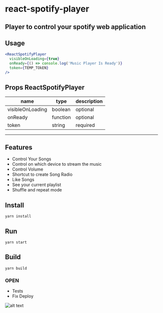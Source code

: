 # react-spotify-player

## Player to control your spotify web application

## Usage

```jsx
<ReactSpotifyPlayer
  visibleOnLoading={true}
  onReady={() => console.log('Music Player Is Ready')}
  token={TEMP_TOkEN}
/>
```

## Props ReactSpotifyPlayer

| name             | type     | description |
| ---------------- | -------- | ----------- |
| visibleOnLoading | boolean  | optional    |
| onReady          | function | optional    |
| token            | string   | required    |

---

## Features

- Control Your Songs
- Control on which device to stream the music
- Control Volume
- Shortcut to create Song Radio
- Like Songs
- See your current playlist
- Shuffle and repeat mode

## Install

`yarn install`

## Run

`yarn start`

## Build

`yarn build`

### OPEN

- Tests
- Fix Deploy

![alt text](https://github.com/[jannikwienecke]/[react-spotify-player]/blob/[main]/readme-images/standard.jpg)

<!-- ![alt text](https://github.com/[jannikwienecke]/[react-spotify-player]/blob/[main]/image.jpg?raw=true) -->
